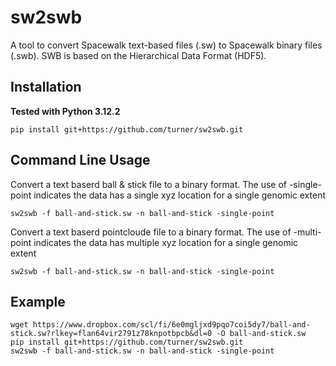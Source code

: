 # sw2swb

A tool to convert Spacewalk text-based files (.sw) to Spacewalk binary files (.swb). SWB is based on the Hierarchical Data Format (HDF5).

## Installation

**Tested with Python 3.12.2**

```
pip install git+https://github.com/turner/sw2swb.git
```

## Command Line Usage

Convert a text baserd ball & stick file to a binary format. The use of -single-point indicates the data has a single 
xyz location for a single genomic extent

```commandline
sw2swb -f ball-and-stick.sw -n ball-and-stick -single-point
```

Convert a text baserd pointcloude file to a binary format. The use of -multi-point indicates the data has multiple 
xyz location for a single genomic extent

```commandline
sw2swb -f ball-and-stick.sw -n ball-and-stick -single-point
```

## Example

```commandline
wget https://www.dropbox.com/scl/fi/6e0mgljxd9pqo7coi5dy7/ball-and-stick.sw?rlkey=flan64vir2791z78knpotbpcb&dl=0 -O ball-and-stick.sw
pip install git+https://github.com/turner/sw2swb.git
sw2swb -f ball-and-stick.sw -n ball-and-stick -single-point
```
